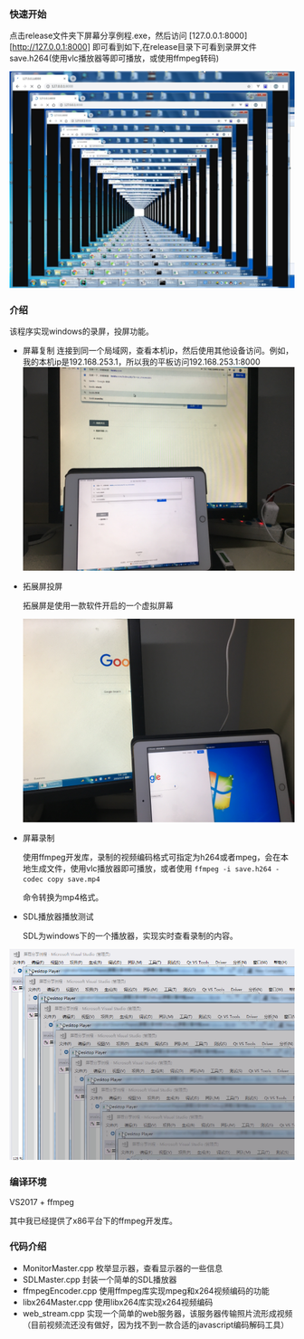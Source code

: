 ### 快速开始

点击release文件夹下屏幕分享例程.exe，然后访问 [127.0.0.1:8000][http://127.0.0.1:8000] 即可看到如下,在release目录下可看到录屏文件save.h264(使用vlc播放器等即可播放，或使用ffmpeg转码)

![20190325145758](./pic/20190325145758.jpg)

### 介绍

该程序实现windows的录屏，投屏功能。

- 屏幕复制
连接到同一个局域网，查看本机ip，然后使用其他设备访问。例如，我的本机ip是192.168.253.1，所以我的平板访问192.168.253.1:8000
![1553494000066](./pic/1553494000066.jpg)

- 拓展屏投屏

  拓展屏是使用一款软件开启的一个虚拟屏幕

  ![1553494228778](./pic/1553494228778.jpg)

- 屏幕录制

  使用ffmpeg开发库，录制的视频编码格式可指定为h264或者mpeg，会在本地生成文件，使用vlc播放器即可播放，或者使用 `ffmpeg -i save.h264 -codec copy save.mp4` 

  命令转换为mp4格式。

- SDL播放器播放测试

  SDL为windows下的一个播放器，实现实时查看录制的内容。

![1553494687354](./pic/1553494687354.png)



### 编译环境

VS2017 + ffmpeg

其中我已经提供了x86平台下的ffmpeg开发库。


### 代码介绍
- MonitorMaster.cpp 
  枚举显示器，查看显示器的一些信息
- SDLMaster.cpp
  封装一个简单的SDL播放器
- ffmpegEncoder.cpp
  使用ffmpeg库实现mpeg和x264视频编码的功能
- libx264Master.cpp
  使用libx264库实现x264视频编码
- web_stream.cpp
  实现一个简单的web服务器，该服务器传输照片流形成视频（目前视频流还没有做好，因为找不到一款合适的javascript编码解码工具）
